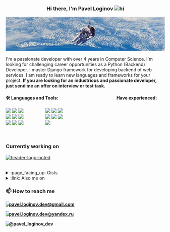 <h3 align="center"> Hi there, I'm Pavel Loginov <img alt="hi" src="https://raw.githubusercontent.com/aemmadi/aemmadi/master/wave.gif" width="36"/></h3>

![](details/nasa.jpg)

I'm a passionate developer with over 4 years in Computer Science. I'm looking for challenging career opportunities as a Python (Backend) Developer. I master Django framework for developing backend of web services. I am ready to learn new languages and frameworks for your project. **If you are looking for an industrious and passionate developer, just send me an offer on interview or test task.**

####  :hammer_and_wrench: Languages and Tools:⠀⠀⠀⠀⠀⠀⠀⠀⠀⠀⠀⠀⠀⠀⠀⠀⠀⠀Have experienced:

<p>
  <code><img width="10%" src="https://www.vectorlogo.zone/logos/python/python-ar21.svg"></code>
  <code><img width="10%" src="https://www.vectorlogo.zone/logos/djangoproject/djangoproject-ar21.svg"></code>
  <code><img width="10%" src="https://www.vectorlogo.zone/logos/postgresql/postgresql-ar21.svg"></code>
  ⠀⠀⠀⠀⠀⠀
  <code><img width="10%" src="https://www.vectorlogo.zone/logos/java/java-ar21.svg"></code>
  <code><img width="10%" src="https://www.vectorlogo.zone/logos/mysql/mysql-ar21.svg"></code>
  <code><img width="10%" src="https://www.vectorlogo.zone/logos/nginx/nginx-ar21.svg"></code>
  <br />
  <code><img width="10%" src="https://www.vectorlogo.zone/logos/git-scm/git-scm-ar21.svg"></code>
  <code><img width="10%" src="https://www.vectorlogo.zone/logos/linux/linux-ar21.svg"></code>
  <code><img width="10%" src="https://www.vectorlogo.zone/logos/jupyter/jupyter-ar21.svg"></code>
  ⠀⠀⠀⠀⠀⠀
  <code><img width="10%" src="https://www.vectorlogo.zone/logos/tensorflow/tensorflow-ar21.svg"></code>
  <code><img width="10%" src="https://www.vectorlogo.zone/logos/golang/golang-ar21.svg"></code>
  <code><img width="10%" src="https://www.vectorlogo.zone/logos/android/android-ar21.svg"></code>
  <br />
  <code><img width="10%" src="https://www.vectorlogo.zone/logos/w3_html5/w3_html5-ar21.svg"></code>
  <code><img width="10%" src="https://www.vectorlogo.zone/logos/netlifyapp_watercss/netlifyapp_watercss-ar21.svg"></code>
  <code><img width="10%" src="https://www.vectorlogo.zone/logos/getbootstrap/getbootstrap-ar21.svg"></code>
    ⠀⠀⠀⠀⠀⠀
  <code><img width="10%" src="https://www.vectorlogo.zone/logos/heroku/heroku-ar21.svg"></code>
</p>

<br/>

<h3>Currently working on</h3>

<p><a href="https://noted-v1.herokuapp.com/notes/"><img src="https://i.ibb.co/r3M4k7w/header-logo-noted.png" alt="header-logo-noted" border="0"></a></p>

<br/>

<details>
  <summary>:page_facing_up: Gists</summary>
  
* [Удачная модель ветвления проекта](https://gist.github.com/pavel-loginov-dev/ba78d5d2221088eff38afa79bc8dc0d1)
* [SOLID принципы с примерами на Python](https://gist.github.com/pavel-loginov-dev/8f3ef63e265c15763d169eff4627265d)
* [Виды баз данных](https://gist.github.com/pavel-loginov-dev/c388c9041e2dda7891e08f8032726627)
* [Обзор Python](https://gist.github.com/pavel-loginov-dev/d20c51a97e83d457a28e7df1c1cee89e)

</details>

<details>
  
  <summary>:link: Also me on</summary>
<img width="2%" align="left" src="https://stepik.org/static/frontend/mobile-banner/stepik_logotype_square_black.svg"><a href="https://stepik.org/users/45294126">Stepik</a>
<br />
<img width="2%" align="left" src="https://muhammadusmanali.codes/assets/image/home-page/social/logo-codewars.svg"><a href="https://www.codewars.com/users/-Perfecto-">Codewars</a>

</details>


### 📫 How to reach me

<img width="2%" align="left" src="https://www.vectorlogo.zone/logos/gmail/gmail-icon.svg"> **pavel.loginov.dev@gmail.com**

<img width="2%" align="left" src="https://www.vectorlogo.zone/logos/yandex/yandex-icon.svg"> **pavel.loginov.dev@yandex.ru**

<img width="2%" align="left" src="https://www.vectorlogo.zone/logos/telegram/telegram-icon.svg"> **@pavel_loginov_dev**





<!--
**pavel-loginov-dev/pavel-loginov-dev** is a ✨ _special_ ✨ repository because its `README.md` (this file) appears on your GitHub profile.

Here are some ideas to get you started:

- 🔭 I’m currently working on ...

- 🌱 I’m currently learning ...

- 👯 I’m looking to collaborate on ...

- 🤔 I’m looking for help with ...

- 💬 Ask me about ...

- 📫 How to reach me: ...

- 😄 Pronouns: ...

- ⚡ Fun fact: ...

  -->
